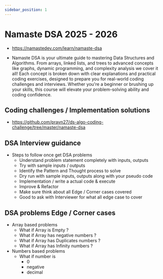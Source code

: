 ```yaml
---
sidebar_position: 1
---
```


# Namaste DSA 2025 - 2026

- https://namastedev.com/learn/namaste-dsa

- Namaste DSA is your ultimate guide to mastering Data Structures and Algorithms. From arrays, linked lists, and trees to advanced concepts like graphs, dynamic programming, and complexity analysis we cover it all! Each concept is broken down with clear explanations and practical coding exercises, designed to prepare you for real-world coding challenges and interviews. Whether you're a beginner or brushing up your skills, this course will elevate your problem-solving ability and coding confidence.

## Coding challenges / Implementation solutions

- https://github.com/pravn27/ds-algo-coding-challenge/tree/master/namaste-dsa

## DSA Interview guidance

- Steps to follow once get DSA problems
  - Understand problem statement completely with inputs, outputs
  - Try with sample inputs / outputs
  - Identify the Pattern and Thought process to solve
  - Dry run with sample inputs, outputs along with your pseudo code
  - Implementation / write a actual code & execute
  - Improve & Refactor
  - Make sure think about all Edge / Corner cases covered
  - Good to ask with Interviewer for what all edge case to cover

## DSA problems Edge / Corner cases

- Array based problems
  - What if Array is Empty ?
  - What if Array has negative numbers ?
  - What if Array has Duplicates numbers ?
  - What if Array has Infinity numbers ?
- Numbers based problems
  - What if number is
    - 0
    - negative
    - decimal
